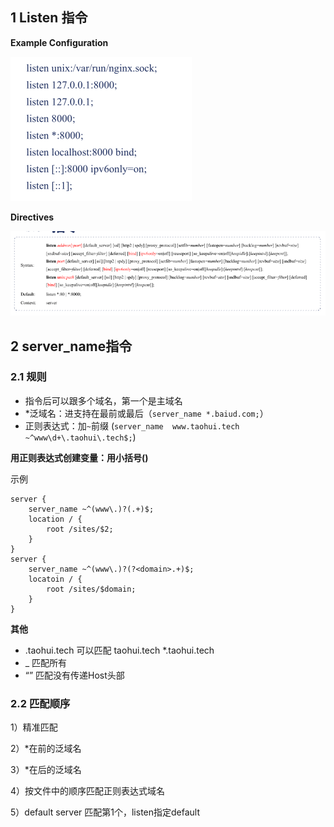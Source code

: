 ## 1 Listen 指令

**Example Configuration**

![](images/image-20200317093603705.png)

**Directives**

![](images/image-20200317093633095.png)

## 2 server_name指令

### 2.1 规则

* 指令后可以跟多个域名，第一个是主域名
* *泛域名：进支持在最前或最后（`server_name *.baiud.com;`）
* 正则表达式：加`~`前缀 (`server_name  www.taohui.tech ~^www\d+\.taohui\.tech$;`)

**用正则表达式创建变量：用小括号()**

示例

```nginx
server {
    server_name ~^(www\.)?(.+)$;
    location / {
        root /sites/$2;
    }
}
server {
    server_name ~^(www\.)?(?<domain>.+)$;
    locatoin / {
        root /sites/$domain;
    }
}
```

**其他**

* .taohui.tech 可以匹配 taohui.tech *.taohui.tech
* _ 匹配所有
* “” 匹配没有传递Host头部

### 2.2 匹配顺序

1）精准匹配

2）*在前的泛域名

3）*在后的泛域名

4）按文件中的顺序匹配正则表达式域名

5）default server 匹配第1个，listen指定default